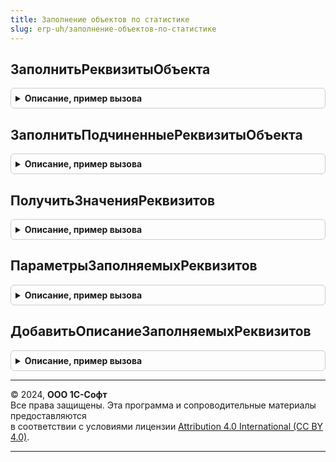 ```yaml
---
title: Заполнение объектов по статистике
slug: erp-uh/заполнение-объектов-по-статистике
---
```



## ЗаполнитьРеквизитыОбъекта
<details style="margin: 1em 0; padding: 0.5em; border: 1px solid #ccc; border-radius: 6px;">

<summary style="font-weight: bold; cursor: pointer;">Описание, пример вызова</summary>

```bsl

// Заполняет реквизиты объекта по статистике их использования.
//
// Параметры:
//  Объект - ДокументОбъект - Объект, реквизиты которого необходимо заполнить:
//  	* ДополнительныеСвойства - Структура - Дополнительные свойства объекта:
//  		** ОтключитьЗаполнениеОбъектаПоСтатистике - Булево - Истина, если необходимо отключить заполнение реквизитов по статистике.
//  		                                                     Например, в сценарии загрузки объектов из другой системы.
//  ДанныеЗаполнения - Произвольный - значение, на основании которого выполняется заполнение объекта.
//  ОписаниеЗаполняемыхРеквизитов - См. ЗаполнениеОбъектовПоСтатистике.ДобавитьОписаниеЗаполняемыхРеквизитов
//      Если параметр не задан, то описание реквизитов будет получено из функции
//      ЗадатьОписаниеЗаполняемыхРеквизитовПоСтатистике() определенной в модуля менеджера объекта.
//
// Возвращаемое значение:
//  Структура - реквизиты объекта, которые были заполнены по статистике,
//      где Ключ - имя реквизита, а Значение - его новое значение.
//
Функция ЗаполнитьРеквизитыОбъекта(Объект, ДанныеЗаполнения, ОписаниеЗаполняемыхРеквизитов = Неопределено) Экспорт
```

Пример вызова
```bsl
Результат = ЗаполнениеОбъектовПоСтатистике.ЗаполнитьРеквизитыОбъекта(Объект, ДанныеЗаполнения, ОписаниеЗаполняемыхРеквизитов);
```
</details>

## ЗаполнитьПодчиненныеРеквизитыОбъекта
<details style="margin: 1em 0; padding: 0.5em; border: 1px solid #ccc; border-radius: 6px;">

<summary style="font-weight: bold; cursor: pointer;">Описание, пример вызова</summary>

```bsl

// Заполняет реквизиты объекта по статистике их использования,
// которые были подчинены указанному ключевому реквизиту в описании заполняемых реквизитов объекта.
//
// Параметры:
//  Объект - ДокументОбъект - объект, реквизиты которого необходимо заполнить
//  КлючевойРеквизит - Строка - имя реквизита объекта, подчиненные реквизиты которого надо заполнить по статистике.
//  ОписаниеЗаполняемыхРеквизитов - См. ЗаполнениеОбъектовПоСтатистике.ДобавитьОписаниеЗаполняемыхРеквизитов
//      Если параметр не задан, то описание реквизитов будет получено из функции
//      ЗадатьОписаниеЗаполняемыхРеквизитовПоСтатистике() определенной в модуля менеджера объекта.
//
// Возвращаемое значение:
//  Структура - реквизиты объекта, которые были заполнены по статистике,
//      где Ключ - имя реквизита, а Значение - его новое значение.
//
Функция ЗаполнитьПодчиненныеРеквизитыОбъекта(Объект, КлючевойРеквизит, ОписаниеЗаполняемыхРеквизитов = Неопределено) Экспорт
```

Пример вызова
```bsl
Результат = ЗаполнениеОбъектовПоСтатистике.ЗаполнитьПодчиненныеРеквизитыОбъекта(Объект, КлючевойРеквизит, ОписаниеЗаполняемыхРеквизитов);
```
</details>

## ПолучитьЗначенияРеквизитов
<details style="margin: 1em 0; padding: 0.5em; border: 1px solid #ccc; border-radius: 6px;">

<summary style="font-weight: bold; cursor: pointer;">Описание, пример вызова</summary>

```bsl

// Получает значения реквизитов по статистике их использования в конкретном типе объекта.
//
// Параметры:
//  Ссылка - ЛюбаяСсылка - ссылка на объект определяющий тип, по реквизитам которого необходимо получить значения
//  ОписаниеЗаполняемыхРеквизитов - См. ЗаполнениеОбъектовПоСтатистике.ДобавитьОписаниеЗаполняемыхРеквизитов
//  ДанныеКлючевыхРеквизитов - Структура - значения ключевых реквизитов, в пределах которых собирается статистика.
//
// Возвращаемое значение:
//  Структура - реквизиты, для которых были получены значения по статистике,
//      где Ключ - имя реквизита, а Значение - его значение.
//
Функция ПолучитьЗначенияРеквизитов(Ссылка, ОписаниеЗаполняемыхРеквизитов, ДанныеКлючевыхРеквизитов = Неопределено) Экспорт
```

Пример вызова
```bsl
Результат = ЗаполнениеОбъектовПоСтатистике.ПолучитьЗначенияРеквизитов(Ссылка, ОписаниеЗаполняемыхРеквизитов, ДанныеКлючевыхРеквизитов);
```
</details>

## ПараметрыЗаполняемыхРеквизитов
<details style="margin: 1em 0; padding: 0.5em; border: 1px solid #ccc; border-radius: 6px;">

<summary style="font-weight: bold; cursor: pointer;">Описание, пример вызова</summary>

```bsl

// Функция-конструктор параметров заполняемых по статистике использования реквизитов объекта.
// Позволяет задать связь заполняемых реквизитов с "ключевыми" реквизитами объекта и, исходя из их значений,
// использовать их как разрезы и/или условия для сбора статистики использования.
//
// Возвращаемое значение:
//  Структура:
//     * РазрезыСбораСтатистики - Структура - список полей, задающих фильтр для получения объектов, по которым будет собираться статистика:
//         * ИспользоватьВсегда - Строка - имена ключевых реквизитов, разделенные запятыми,
//               которые участвуют в отборе объектов для сбора статистики всегда
//         * ИспользоватьТолькоЗаполненные - Строка - имена ключевых реквизитов, разделенные запятыми,
//               которые участвуют в отборе объектов для сбора статистики, только если они заполнены
//     * ЗаполнятьПриУсловии - Структура - список условий, допускающий заполнение реквизитов по статистике
//         * ПоляОбъектаЗаполнены - Строка - имена ключевых реквизитов, разделенные запятыми,
//               которые должны быть заполнены для начала сбора статистики
//         * ПоляОбъектаПусты - Строка - имена ключевых реквизитов, разделенные запятыми,
//               которые должны быть пусты для начала сбора статистики.
//
Функция ПараметрыЗаполняемыхРеквизитов() Экспорт
```

Пример вызова
```bsl
Результат = ЗаполнениеОбъектовПоСтатистике.ПараметрыЗаполняемыхРеквизитов() 
```
</details>

## ДобавитьОписаниеЗаполняемыхРеквизитов
<details style="margin: 1em 0; padding: 0.5em; border: 1px solid #ccc; border-radius: 6px;">

<summary style="font-weight: bold; cursor: pointer;">Описание, пример вызова</summary>

```bsl

// Добавляет в структуру описания информацию о заполняемых реквизитах объекта и их связи с ключевыми реквизитами,
// в пределах которых собирается статистика использования.
//
// Параметры:
//  ОписаниеЗаполняемыхРеквизитов - Структура - переменная, в которой хранится описание заполняемых реквизитов
//  ИменаРеквизитов - Строка - имена реквизитов, разделенные запятыми, по которым добавляется описание
//  Параметры - Структура - параметры заполняемых реквизитов
//      (см. ЗаполнениеОбъектовПоСтатистике.ПараметрыЗаполняемыхРеквизитов).
//
Процедура ДобавитьОписаниеЗаполняемыхРеквизитов(ОписаниеЗаполняемыхРеквизитов, ИменаРеквизитов, Параметры = Неопределено) Экспорт
```

Пример вызова
```bsl
ЗаполнениеОбъектовПоСтатистике.ДобавитьОписаниеЗаполняемыхРеквизитов(ОписаниеЗаполняемыхРеквизитов, ИменаРеквизитов, Параметры);
```
</details>

---

© 2024, **ООО 1С-Софт**  
Все права защищены. Эта программа и сопроводительные материалы предоставляются  
в соответствии с условиями лицензии [Attribution 4.0 International (CC BY 4.0)](https://creativecommons.org/licenses/by/4.0/legalcode).

---
